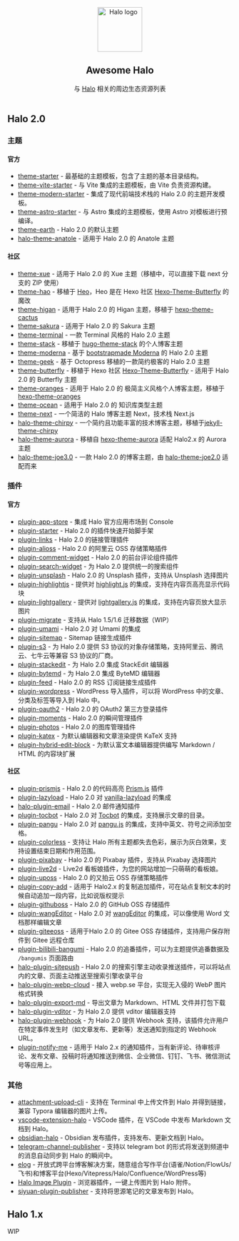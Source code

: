<p align="center">
    <a href="https://halo.run" target="_blank" rel="noopener noreferrer">
        <img width="100" src="https://halo.run/logo" alt="Halo logo" />
    </a>
</p>

<h2 align='center'>Awesome Halo</h2>

<p align='center'>
与 <a href='https://github.com/halo-dev/halo'>Halo</a> 相关的周边生态资源列表
<br><br>

## Halo 2.0

### 主题

#### 官方

- [theme-starter](https://github.com/halo-sigs/theme-starter) - 最基础的主题模板，包含了主题的基本目录结构。
- [theme-vite-starter](https://github.com/halo-sigs/theme-vite-starter) - 与 Vite 集成的主题模板，由 Vite 负责资源构建。
- [theme-modern-starter](https://github.com/halo-sigs/theme-modern-starter) - 集成了现代前端技术栈的 Halo 2.0 的主题开发模板。
- [theme-astro-starter](https://github.com/halo-sigs/theme-astro-starter) - 与 Astro 集成的主题模板，使用 Astro 对模板进行预编译。
- [theme-earth](https://github.com/halo-dev/theme-earth) - Halo 2.0 的默认主题
- [halo-theme-anatole](https://github.com/halo-dev/halo-theme-anatole) - 适用于 Halo 2.0 的 Anatole 主题

#### 社区

- [theme-xue](https://github.com/xzhuz/halo-theme-xue/tree/next) - 适用于 Halo 2.0 的 Xue 主题（移植中，可以直接下载 next 分支的 ZIP 使用）
- [theme-hao](https://github.com/liuzhihang/halo-theme-hao) - 移植于 [Heo](https://blog.zhheo.com/)，Heo 是在 Hexo 社区 [Hexo-Theme-Butterfly](https://github.com/jerryc127/hexo-theme-butterfly) 的魔改
- [theme-higan](https://github.com/guqing/halo-theme-higan) - 适用于 Halo 2.0 的 Higan 主题，移植于 [hexo-theme-cactus](https://github.com/probberechts/hexo-theme-cactus.git)
- [theme-sakura](https://github.com/LIlGG/halo-theme-sakura/tree/next) - 适用于 Halo 2.0 的 Sakura 主题
- [theme-terminal](https://github.com/wan92hen/theme-terminal) - 一款 Terminal 风格的 Halo 2.0 主题
- [theme-stack](https://github.com/jiewenhuang/halo-theme-stack) - 移植于 [hugo-theme-stack](https://github.com/CaiJimmy/hugo-theme-stack) 的个人博客主题
- [theme-moderna](https://github.com/liuchangfitcloud/theme-moderna) - 基于 [bootstrapmade Moderna](https://bootstrapmade.com/free-bootstrap-template-corporate-moderna/) 的 Halo 2.0 主题
- [theme-geek](https://github.com/mytianya/halo-theme-geek) - 基于 Octopress 移植的一款简约极客的 Halo 2.0 主题
- [theme-butterfly](https://github.com/dhjddcn/halo-theme-butterfly) - 移植于 Hexo 社区 [Hexo-Theme-Butterfly](https://github.com/jerryc127/hexo-theme-butterfly) - 适用于 Halo 2.0 的 Butterfly 主题
- [theme-oranges](https://github.com/WuWenL0/halo-theme-oranges) - 适用于 Halo 2.0 的 极简主义风格个人博客主题，移植于 [hexo-theme-oranges](https://github.com/zchengsite/hexo-theme-oranges)
- [theme-ocean](https://github.com/f2ccloud/theme-ocean) - 适用于 Halo 2.0 的 知识库类型主题
- [theme-next](https://github.com/AeroWang/theme-next) - 一个简洁的 Halo 博客主题 Next，技术栈 Next.js
- [halo-theme-chirpy](https://github.com/AirboZH/halo-theme-chirpy) - 一个简约且功能丰富的技术博客主题，移植于[jekyll-theme-chirpy](https://github.com/cotes2020/jekyll-theme-chirpy)
- [halo-theme-aurora](https://github.com/Roozenlz/halo-theme-aurora) - 移植自 [hexo-theme-aurora](https://github.com/auroral-ui/hexo-theme-aurora) 适配 Halo2.x 的 Aurora 主题
- [halo-theme-joe3.0](https://github.com/jiewenhuang/halo-theme-joe3.0) - 一款 Halo 2.0 的博客主题，由 [halo-theme-joe2.0](https://github.com/qinhua/halo-theme-joe2.0) 适配而来

### 插件

#### 官方

- [plugin-app-store](https://github.com/halo-dev/plugin-app-store) - 集成 Halo 官方应用市场到 Console
- [plugin-starter](https://github.com/halo-dev/plugin-starter) - Halo 2.0 的插件快速开始脚手架
- [plugin-links](https://github.com/halo-sigs/plugin-links) - Halo 2.0 的链接管理插件
- [plugin-alioss](https://github.com/halo-sigs/plugin-alioss) - Halo 2.0 的阿里云 OSS 存储策略插件
- [plugin-comment-widget](https://github.com/halo-dev/plugin-comment-widget) - Halo 2.0 的前台评论组件插件
- [plugin-search-widget](https://github.com/halo-dev/plugin-search-widget) - 为 Halo 2.0 提供统一的搜索组件
- [plugin-unsplash](https://github.com/halo-sigs/plugin-unsplash) - Halo 2.0 的 Unsplash 插件，支持从 Unsplash 选择图片
- [plugin-highlightjs](https://github.com/halo-sigs/plugin-highlightjs) - 提供对 [highlight.js](https://github.com/highlightjs/highlight.js) 的集成，支持在内容页高亮显示代码块
- [plugin-lightgallery](https://github.com/halo-sigs/plugin-lightgallery) - 提供对 [lightgallery.js](https://github.com/sachinchoolur/lightgallery.js) 的集成，支持在内容页放大显示图片
- [plugin-migrate](https://github.com/halo-sigs/plugin-migrate) - 支持从 Halo 1.5/1.6 迁移数据（WIP）
- [plugin-umami](https://github.com/halo-sigs/plugin-umami) - Halo 2.0 对 Umami 的集成
- [plugin-sitemap](https://github.com/halo-dev/plugin-sitemap) - Sitemap 链接生成插件
- [plugin-s3](https://github.com/halo-dev/plugin-s3) - 为 Halo 2.0 提供 S3 协议的对象存储策略，支持阿里云、腾讯云、七牛云等兼容 S3 协议的厂商。
- [plugin-stackedit](https://github.com/halo-sigs/plugin-stackedit) - 为 Halo 2.0 集成 StackEdit 编辑器
- [plugin-bytemd](https://github.com/halo-sigs/plugin-bytemd) - 为 Halo 2.0 集成 ByteMD 编辑器
- [plugin-feed](https://github.com/halo-dev/plugin-feed) - Halo 2.0 的 RSS 订阅链接生成插件
- [plugin-wordpress](https://github.com/halo-sigs/plugin-wordpress) - WordPress 导入插件，可以将 WordPress 中的文章、分类及标签等导入到 Halo 中。
- [plugin-oauth2](https://github.com/halo-sigs/plugin-oauth2) - Halo 2.0 的 OAuth2 第三方登录插件
- [plugin-moments](https://github.com/halo-sigs/plugin-moments) - Halo 2.0 的瞬间管理插件
- [plugin-photos](https://github.com/halo-sigs/plugin-photos) - Halo 2.0 的图库管理插件
- [plugin-katex](https://github.com/halo-sigs/plugin-katex) - 为默认编辑器和文章渲染提供 KaTeX 支持
- [plugin-hybrid-edit-block](https://github.com/halo-sigs/plugin-hybrid-edit-block) - 为默认富文本编辑器提供编写 Markdown / HTML 的内容块扩展

#### 社区

- [plugin-prismjs](https://github.com/liuzhihang/plugin-prismjs) - Halo 2.0 的代码高亮 [Prism.js](https://github.com/PrismJS/prism) 插件
- [plugin-lazyload](https://github.com/liuzhihang/plugin-lazyload) - Halo 2.0 对 [vanilla-lazyload](https://github.com/verlok/vanilla-lazyload) 的集成
- [halo-plugin-email](https://github.com/pannanxu/halo-plugin-email) - Halo 2.0 邮件通知插件
- [plugin-tocbot](https://github.com/liuzhihang/plugin-tocbot) - Halo 2.0 对 [Tocbot](https://tscanlin.github.io/tocbot/) 的集成，支持展示文章的目录。
- [plugin-pangu](https://github.com/liuzhihang/plugin-pangu) - Halo 2.0 对 [pangu.js](https://github.com/vinta/pangu.js) 的集成，支持中英文、符号之间添加空格。
- [plugin-colorless](https://github.com/guqing/halo-plugin-colorless) - 支持让 Halo 所有主题都失去色彩，展示为灰白效果，支持设置结束日期和作用范围。
- [plugin-pixabay](https://github.com/microhalo/plugin-pixabay) - Halo 2.0 的 Pixabay 插件，支持从 Pixabay 选择图片
- [plugin-live2d](https://github.com/LIlGG/plugin-live2d) - Live2d 看板娘插件，为您的网站增加一只萌萌的看板娘。
- [plugin-uposs](https://github.com/AirboZH/plugin-uposs) - Halo 2.0 的又拍云 OSS 存储策略插件
- [plugin-copy-add](https://github.com/turka-cn/plugin-copy-add) - 适用于 Halo2.x 的复制追加插件，可在站点复制文本的时候自动追加一段内容，比如说版权提示
- [plugin-githuboss](https://github.com/guicaiyue/plugin-githuboss) - Halo 2.0 的 GitHub OSS 存储插件
- [plugin-wangEditor](https://github.com/HandsomeNPC/halo-wangEditor-plugin) - Halo 2.0 对 [wangEditor](https://www.wangeditor.com/) 的集成，可以像使用 Word 文档那样编辑文章
- [plugin-giteeoss](https://github.com/MartyAlien/plugin-giteeoss) - 适用于Halo 2.0 的 Gitee OSS 存储插件，支持用户保存附件到 Gitee 远程仓库
- [plugin-bilibili-bangumi](https://github.com/Roozenlz/plugin-bilibili-bangumi) - Halo 2.0 的追番插件，可以为主题提供追番数据及 `/bangumis` 页面路由
- [halo-plugin-sitepush](https://github.com/Stonewuu/halo-plugin-sitepush) - Halo 2.0 的搜索引擎主动收录推送插件，可以将站点内的文章、页面主动推送至搜索引擎收录平台
- [halo-plugin-webp-cloud](https://github.com/webp-sh/halo-plugin-webp-cloud) - 接入 webp.se 平台，实现无入侵的 WebP 图片格式转换
- [halo-plugin-export-md](https://github.com/Lyn4ever29/halo-plugin-export-md) - 导出文章为 Markdown、HTML 文件并打包下载
- [halo-plugin-vditor](https://github.com/justice2001/halo-plugin-vditor) - 为 Halo 2.0 提供 vditor 编辑器支持
- [halo-plugin-webhook](https://github.com/wxyShine/halo-plugin-webhook) - 为 Halo 2.0 提供 Webhook 支持，该插件允许用户在特定事件发生时（如文章发布、更新等）发送通知到指定的 Webhook URL。
- [plugin-notify-me](https://github.com/monyuan/notify-me) - 适用于 Halo 2.x 的通知插件，当有新评论、待审核评论、发布文章、投稿时将通知推送到微信、企业微信、钉钉、飞书、微信测试号等应用上。


### 其他

- [attachment-upload-cli](https://github.com/halo-sigs/attachment-upload-cli) - 支持在 Terminal 中上传文件到 Halo 并得到链接，兼容 Typora 编辑器的图片上传。
- [vscode-extension-halo](https://github.com/halo-sigs/vscode-extension-halo) - VSCode 插件，在 VSCode 中发布 Markdown 文档到 Halo。
- [obsidian-halo](https://github.com/halo-sigs/obsidian-halo) - Obsidian 发布插件，支持发布、更新文档到 Halo。
- [telegram-channel-publisher](https://github.com/Mystery00/telegram-channel-publisher) - 支持以 telegram bot 的形式将发送到频道中的消息自动同步到 Halo 的瞬间中。
- [elog](https://github.com/LetTTGACO/elog) - 开放式跨平台博客解决方案，随意组合写作平台(语雀/Notion/FlowUs/飞书)和博客平台(Hexo/Vitepress/Halo/Confluence/WordPress等)
- [Halo Image Plugin](https://github.com/GodlessLiu/Halo-Image-Plugin) - 浏览器插件，一键上传图片到 Halo 附件。
- [siyuan-plugin-publisher](https://github.com/terwer/siyuan-plugin-publisher) - 支持将思源笔记的文章发布到 Halo。

## Halo 1.x

WIP
